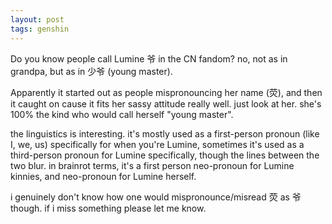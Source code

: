 ```yaml
---
layout: post
tags: genshin
---
```


Do you know people call Lumine 爷 in the CN fandom? no, not as in grandpa, but as in 少爷 (young master).

Apparently it started out as people mispronouncing her name (荧), and then it caught on cause it fits her sassy attitude really well. just look at her. she's 100% the kind who would call herself "young master".

the linguistics is interesting. it's mostly used as a first-person pronoun (like I, we, us) specifically for when you're Lumine, sometimes it's used as a third-person pronoun for Lumine specifically, though the lines between the two blur. in brainrot terms, it's a first person neo-pronoun for Lumine kinnies, and neo-pronoun for Lumine herself.

i genuinely don't know how one would mispronounce/misread 荧 as 爷 though. if i miss something please let me know.
